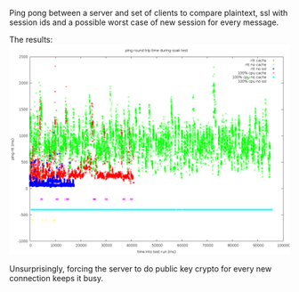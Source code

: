 Ping pong between a server and set of clients to compare plaintext, ssl with session ids and a possible worst case of new session for every message.

The results:
![chart](https://raw.githubusercontent.com/wcurrie/java-ssl-perf-test/master/results/diff.png "")

Unsurprisingly, forcing the server to do public key crypto for every new connection keeps it busy.